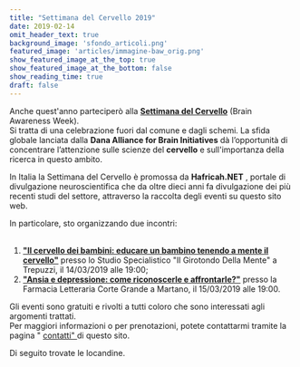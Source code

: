 ```yaml
---
title: "Settimana del Cervello 2019"
date: 2019-02-14
omit_header_text: true
background_image: 'sfondo_articoli.png'
featured_image: 'articles/immagine-baw_orig.png'
show_featured_image_at_the_top: true
show_featured_image_at_the_bottom: false
show_reading_time: true
draft: false
---
```


Anche quest'anno parteciperò alla **[Settimana del Cervello](https://www.settimanadelcervello.it/)** (Brain Awareness Week).   
Si tratta di una celebrazione fuori dal comune e dagli schemi. La sfida
globale lanciata dalla **Dana Alliance for Brain Initiatives** dà
l’opportunità di concentrare l’attenzione sulle scienze del **cervello** e
sull'importanza della ricerca in questo ambito.  
  
In Italia la Settimana del Cervello è promossa da **Hafricah.NET** , portale
di divulgazione neuroscientifica che da oltre dieci anni fa divulgazione dei
più recenti studi del settore, attraverso la raccolta degli eventi su questo
sito web.  
  
In particolare, sto organizzando due incontri:  
​

  1. **["Il cervello dei bambini: educare un bambino tenendo a mente il cervello"](https://www.settimanadelcervello.it/event/il-cervello-dei-bambini-educare-un-bambino-tenendo-a-mente-il-cervello/)** presso lo Studio Specialistico "Il Girotondo Della Mente" a Trepuzzi, il 14/03/2019 alle 19:00;
  2.  **["Ansia e depressione: come riconoscerle e affrontarle?"](https://www.settimanadelcervello.it/event/ansia-e-depressione-come-riconoscerle-e-affrontarle/)** presso la Farmacia Letteraria Corte Grande a Martano, il 15/03/2019 alle 19:00.  
  

Gli eventi sono gratuiti e rivolti a tutti coloro che sono interessati agli
argomenti trattati.  
Per maggiori informazioni o per prenotazioni, potete contattarmi tramite la pagina " [contatti" ](/contatti) di questo sito.   
  
Di seguito trovate le locandine.  

